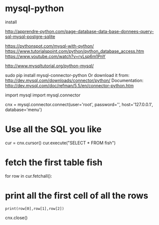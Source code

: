 # mysql-python
install

http://apprendre-python.com/page-database-data-base-donnees-query-sql-mysql-postgre-sqlite

https://pythonspot.com/mysql-with-python/
https://www.tutorialspoint.com/python/python_database_access.htm
https://www.youtube.com/watch?v=ryLsp6m1PnY

http://www.mysqltutorial.org/python-mysql/

sudo pip install mysql-connector-python
Or download it from: http://dev.mysql.com/downloads/connector/python/
Documentation: http://dev.mysql.com/doc/refman/5.5/en/connector-python.htm

import mysql
import mysql.connector

cnx = mysql.connector.connect(user='root', password='',
                              host='127.0.0.1',
                              database='menu')


# Use all the SQL you like
cur = cnx.cursor()
cur.execute("SELECT * FROM fish")
# fetch the first table fish
for row in cur.fetchall():
# print all the first cell of all the rows
    print(row[0],row[1],row[2])

cnx.close()
